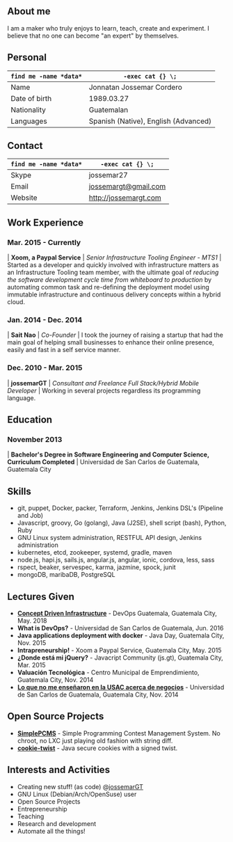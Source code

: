 ## About me

I am a maker who truly enjoys to learn, teach, create and experiment. I believe
that no one can become "an expert" by themselves.

## Personal

`find me -name *data*`  | `-exec cat {} \;`
---                     | ---
Name                    | Jonnatan Jossemar Cordero
Date of birth           | 1989.03.27
Nationality             | Guatemalan
Languages               | Spanish (Native), English (Advanced)

## Contact

`find me -name *data*`  | `-exec cat {} \;`
---                     | ---
Skype                   | jossemar27
Email                   | jossemargt@gmail.com
Website                 | <http://jossemargt.com>

## Work Experience

### Mar. 2015 - Currently

| **Xoom, a Paypal Service**
| *Senior Infrastructure Tooling Engineer - MTS1*
| Started as a developer and quickly involved with infrastructure matters as an Infrastructure Tooling team member, with the ultimate goal of *reducing the software development cycle time from whiteboard to production* by automating common task and re-defining the deployment model using immutable infrastructure and continuous delivery concepts within a hybrid cloud.

### Jan. 2014 - Dec. 2014

| **Sait Nao**
| *Co-Founder*
| I took the journey of raising a startup that had the main goal of helping small businesses to enhance their online presence, easily and fast in a self service manner.

### Dec. 2010 - Mar. 2015

| **jossemarGT**
| *Consultant and Freelance Full Stack/Hybrid Mobile Developer*
| Working in several projects regardless its programming language.

## Education

### November 2013

| **Bachelor's Degree in Software Engineering and Computer Science, Curriculum Completed**
| Universidad de San Carlos de Guatemala, Guatemala City

## Skills

- git, puppet, Docker, packer, Terraform, Jenkins, Jenkins DSL's (Pipeline and Job)
- Javascript, groovy, Go (golang), Java (J2SE), shell script (bash), Python, Ruby
- GNU Linux system administration, RESTFUL API design, Jenkins administration
- kubernetes, etcd, zookeeper, systemd, gradle, maven
- node.js, hapi.js, sails.js, angular.js, angular, ionic, cordova, less, sass
- rspect, beaker, servespec, karma, jazmine, spock, junit
- mongoDB, maribaDB, PostgreSQL

## Lectures Given

- **[Concept Driven Infrastructure](https://jossemargt.github.io/pandoc-slides/static/concept-driven-infrastructure)** - DevOps Guatemala, Guatemala City, May. 2018
- **What is DevOps?** - Universidad de San Carlos de Guatemala, Jun. 2016
- **Java applications deployment with docker** - Java Day, Guatemala City, Nov. 2015
- **Intrapreneurship!** - Xoom a Paypal Service, Guatemala City, May. 2015
- **¿Donde está mi jQuery?** - Javacript Community (js.gt), Guatemala City, Mar. 2015
- **Valuación Tecnológica** - Centro Municipal de Emprendimiento, Guatemala City, Nov. 2014
- **[Lo que no me enseñaron en la USAC acerca de negocios](https://prezi.com/pueqzdtyv4ck/lo-que-no-me-ensenaro-en-la-usac-acerca-de-negocios/)** - Universidad de San Carlos de Guatemala, Guatemala City, Nov. 2014

## Open Source Projects

- **[SimplePCMS](https://github.com/jossemargt/SimplePCMS)** - Simple Programming Contest Management System. No chroot, no LXC just playing old fashion with string diff.
- **[cookie-twist](https://github.com/jossemarGT/cookie-twist)** - Java secure cookies with a signed twist.

## Interests and Activities

- Creating new stuff! (as code) @[jossemarGT](http://github.com/jossemargt)
- GNU Linux (Debian/Arch/OpenSuse) user
- Open Source Projects
- Entrepreneurship
- Teaching
- Research and development
- Automate all the things!
